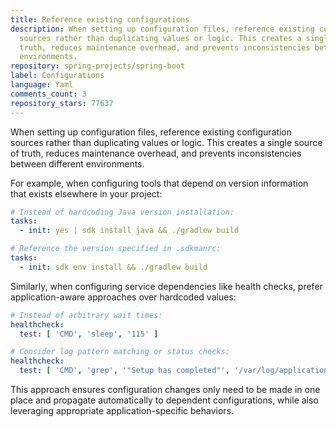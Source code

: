 ```yaml
---
title: Reference existing configurations
description: When setting up configuration files, reference existing configuration
  sources rather than duplicating values or logic. This creates a single source of
  truth, reduces maintenance overhead, and prevents inconsistencies between different
  environments.
repository: spring-projects/spring-boot
label: Configurations
language: Yaml
comments_count: 3
repository_stars: 77637
---
```


When setting up configuration files, reference existing configuration sources rather than duplicating values or logic. This creates a single source of truth, reduces maintenance overhead, and prevents inconsistencies between different environments.

For example, when configuring tools that depend on version information that exists elsewhere in your project:

```yaml
# Instead of hardcoding Java version installation:
tasks:
  - init: yes | sdk install java && ./gradlew build

# Reference the version specified in .sdkmanrc:
tasks:
  - init: sdk env install && ./gradlew build
```

Similarly, when configuring service dependencies like health checks, prefer application-aware approaches over hardcoded values:

```yaml
# Instead of arbitrary wait times:
healthcheck:
  test: [ 'CMD', 'sleep', '115' ]

# Consider log pattern matching or status checks:
healthcheck:
  test: [ 'CMD', 'grep', '"Setup has completed"', '/var/log/application.log' ]
```

This approach ensures configuration changes only need to be made in one place and propagate automatically to dependent configurations, while also leveraging appropriate application-specific behaviors.